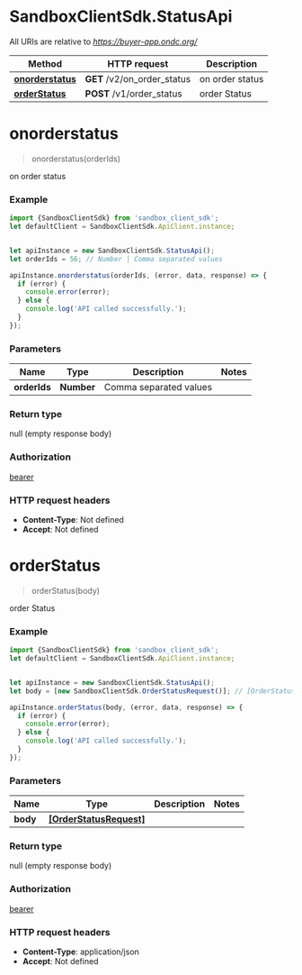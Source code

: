 # SandboxClientSdk.StatusApi

All URIs are relative to *https://buyer-app.ondc.org/*

Method | HTTP request | Description
------------- | ------------- | -------------
[**onorderstatus**](StatusApi.md#onorderstatus) | **GET** /v2/on_order_status | on order status
[**orderStatus**](StatusApi.md#orderStatus) | **POST** /v1/order_status | order Status

<a name="onorderstatus"></a>
# **onorderstatus**
> onorderstatus(orderIds)

on order status

### Example
```javascript
import {SandboxClientSdk} from 'sandbox_client_sdk';
let defaultClient = SandboxClientSdk.ApiClient.instance;


let apiInstance = new SandboxClientSdk.StatusApi();
let orderIds = 56; // Number | Comma separated values

apiInstance.onorderstatus(orderIds, (error, data, response) => {
  if (error) {
    console.error(error);
  } else {
    console.log('API called successfully.');
  }
});
```

### Parameters

Name | Type | Description  | Notes
------------- | ------------- | ------------- | -------------
 **orderIds** | **Number**| Comma separated values | 

### Return type

null (empty response body)

### Authorization

[bearer](../README.md#bearer)

### HTTP request headers

 - **Content-Type**: Not defined
 - **Accept**: Not defined

<a name="orderStatus"></a>
# **orderStatus**
> orderStatus(body)

order Status

### Example
```javascript
import {SandboxClientSdk} from 'sandbox_client_sdk';
let defaultClient = SandboxClientSdk.ApiClient.instance;


let apiInstance = new SandboxClientSdk.StatusApi();
let body = [new SandboxClientSdk.OrderStatusRequest()]; // [OrderStatusRequest] | 

apiInstance.orderStatus(body, (error, data, response) => {
  if (error) {
    console.error(error);
  } else {
    console.log('API called successfully.');
  }
});
```

### Parameters

Name | Type | Description  | Notes
------------- | ------------- | ------------- | -------------
 **body** | [**[OrderStatusRequest]**](OrderStatusRequest.md)|  | 

### Return type

null (empty response body)

### Authorization

[bearer](../README.md#bearer)

### HTTP request headers

 - **Content-Type**: application/json
 - **Accept**: Not defined

